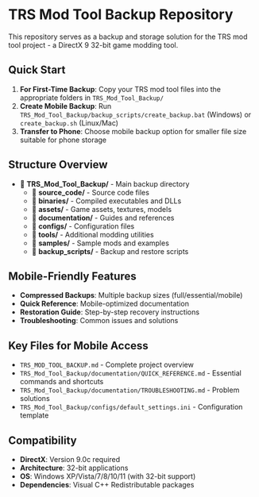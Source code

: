 # TRS Mod Tool Backup Repository

This repository serves as a backup and storage solution for the TRS mod tool project - a DirectX 9 32-bit game modding tool.

## Quick Start

1. **For First-Time Backup**: Copy your TRS mod tool files into the appropriate folders in `TRS_Mod_Tool_Backup/`
2. **Create Mobile Backup**: Run `TRS_Mod_Tool_Backup/backup_scripts/create_backup.bat` (Windows) or `create_backup.sh` (Linux/Mac)
3. **Transfer to Phone**: Choose mobile backup option for smaller file size suitable for phone storage

## Structure Overview

- 📁 **TRS_Mod_Tool_Backup/** - Main backup directory
  - 📁 **source_code/** - Source code files  
  - 📁 **binaries/** - Compiled executables and DLLs
  - 📁 **assets/** - Game assets, textures, models
  - 📁 **documentation/** - Guides and references
  - 📁 **configs/** - Configuration files
  - 📁 **tools/** - Additional modding utilities
  - 📁 **samples/** - Sample mods and examples
  - 📁 **backup_scripts/** - Backup and restore scripts

## Mobile-Friendly Features

- **Compressed Backups**: Multiple backup sizes (full/essential/mobile)
- **Quick Reference**: Mobile-optimized documentation
- **Restoration Guide**: Step-by-step recovery instructions
- **Troubleshooting**: Common issues and solutions

## Key Files for Mobile Access

- `TRS_MOD_TOOL_BACKUP.md` - Complete project overview
- `TRS_Mod_Tool_Backup/documentation/QUICK_REFERENCE.md` - Essential commands and shortcuts
- `TRS_Mod_Tool_Backup/documentation/TROUBLESHOOTING.md` - Problem solutions
- `TRS_Mod_Tool_Backup/configs/default_settings.ini` - Configuration template

## Compatibility

- **DirectX**: Version 9.0c required
- **Architecture**: 32-bit applications
- **OS**: Windows XP/Vista/7/8/10/11 (with 32-bit support)
- **Dependencies**: Visual C++ Redistributable packages
